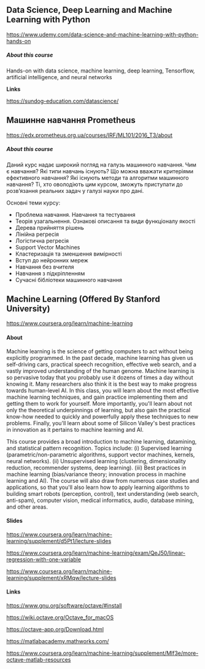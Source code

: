 ## Data Science, Deep Learning and Machine Learning with Python

https://www.udemy.com/data-science-and-machine-learning-with-python-hands-on

##### About this course

Hands-on with data science, machine learning, deep learning, Tensorflow, artificial intelligence, and neural networks

**Links**

https://sundog-education.com/datascience/


## Машинне навчання Prometheus

https://edx.prometheus.org.ua/courses/IRF/ML101/2016_T3/about

##### About this course

Даний курс надає широкий погляд на галузь машинного навчання. Чим є навчання? Які типи навчань існують? Що можна вважати критеріями ефективного навчання? Які існують методи та алгоритми машинного навчання? Ті, хто оволодіють цим курсом, зможуть приступати до розв’язання реальних задач у галузі науки про дані.

Основні теми курсу:

* Проблема навчання. Навчання та тестування
* Теорія узагальнення. Ознакові описання та види функціоналу якості
* Дерева прийняття рішень
* Лінійна регресія
* Логістична регресія
* Support Vector Machines
* Кластеризація та зменшення вимірності
* Вступ до нейронних мереж
* Навчання без вчителя
* Навчання з підкріпленням
* Сучасні бібліотеки машинного навчання


## Machine Learning (Offered By Stanford University)

https://www.coursera.org/learn/machine-learning

#### About

Machine learning is the science of getting computers to act without being explicitly programmed. In the past decade, machine learning has given us self-driving cars, practical speech recognition, effective web search, and a vastly improved understanding of the human genome. Machine learning is so pervasive today that you probably use it dozens of times a day without knowing it. Many researchers also think it is the best way to make progress towards human-level AI. In this class, you will learn about the most effective machine learning techniques, and gain practice implementing them and getting them to work for yourself. More importantly, you'll learn about not only the theoretical underpinnings of learning, but also gain the practical know-how needed to quickly and powerfully apply these techniques to new problems. Finally, you'll learn about some of Silicon Valley's best practices in innovation as it pertains to machine learning and AI.

This course provides a broad introduction to machine learning, datamining, and statistical pattern recognition. Topics include: (i) Supervised learning (parametric/non-parametric algorithms, support vector machines, kernels, neural networks). (ii) Unsupervised learning (clustering, dimensionality reduction, recommender systems, deep learning). (iii) Best practices in machine learning (bias/variance theory; innovation process in machine learning and AI). The course will also draw from numerous case studies and applications, so that you'll also learn how to apply learning algorithms to building smart robots (perception, control), text understanding (web search, anti-spam), computer vision, medical informatics, audio, database mining, and other areas.

#### Slides

https://www.coursera.org/learn/machine-learning/supplement/d5Pt1/lecture-slides

https://www.coursera.org/learn/machine-learning/exam/QeJ50/linear-regression-with-one-variable

https://www.coursera.org/learn/machine-learning/supplement/xRMqw/lecture-slides

#### Links

https://www.gnu.org/software/octave/#install

https://wiki.octave.org/Octave_for_macOS

https://octave-app.org/Download.html

https://matlabacademy.mathworks.com/

https://www.coursera.org/learn/machine-learning/supplement/Mlf3e/more-octave-matlab-resources


